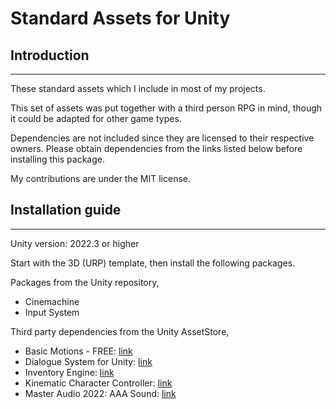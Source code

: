 # Standard Assets for Unity

## Introduction
---------------

These standard assets which I include in most of my projects.

This set of assets was put together with a third person RPG in mind, though it could be adapted for other game types.

Dependencies are not included since they are licensed to their respective owners. Please obtain dependencies from the links listed below before installing this package.

My contributions are under the MIT license.

## Installation guide
---------------------

Unity version: 2022.3 or higher

Start with the 3D (URP) template, then install the following packages.

Packages from the Unity repository,

- Cinemachine
- Input System

Third party dependencies from the Unity AssetStore,

- Basic Motions - FREE: [link](https://assetstore.unity.com/packages/3d/animations/basic-motions-free-154271)
- Dialogue System for Unity: [link](https://assetstore.unity.com/packages/tools/behavior-ai/dialogue-system-for-unity-11672)
- Inventory Engine: [link](https://assetstore.unity.com/packages/tools/utilities/inventory-engine-95550)
- Kinematic Character Controller: [link](https://assetstore.unity.com/packages/tools/physics/kinematic-character-controller-99131)
- Master Audio 2022: AAA Sound: [link](https://assetstore.unity.com/packages/tools/audio/master-audio-2022-aaa-sound-212962)